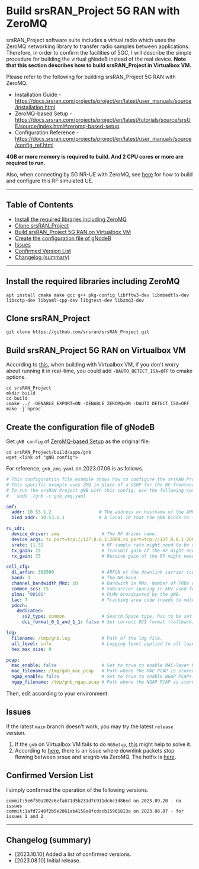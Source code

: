 # Build srsRAN_Project 5G RAN with ZeroMQ
srsRAN_Project software suite includes a virtual radio which uses the ZeroMQ networking library to transfer radio samples between applications. Therefore, in order to confirm the facilities of 5GC, I will describe the simple procedure for building the virtual gNodeB instead of the real device.
**Note that this section describes how to build srsRAN_Project in Virtualbox VM.**

Please refer to the following for building srsRAN_Project 5G RAN with ZeroMQ.
- Installation Guide - https://docs.srsran.com/projects/project/en/latest/user_manuals/source/installation.html
- ZeroMQ-based Setup - https://docs.srsran.com/projects/project/en/latest/tutorials/source/srsUE/source/index.html#zeromq-based-setup
- Configuration Reference - https://docs.srsran.com/projects/project/en/latest/user_manuals/source/config_ref.html

**4GB or more memory is required to build. And 2 CPU cores or more are required to run.**

Also, when connecting by 5G NR-UE with ZeroMQ, see [here](https://github.com/s5uishida/build_srsran_4g_zmq_disable_rf_plugins) for how to build and configure this RF simulated UE.

---

<a id="toc"></a>

## Table of Contents

- [Install the required libraries including ZeroMQ](#install_libs)
- [Clone srsRAN_Project](#clone_srsran)
- [Build srsRAN_Project 5G RAN on Virtualbox VM](#build)
- [Create the configuration file of gNodeB](#create_gnb_config)
- [Issues](#issues)
- [Confirmed Version List](#ver_list)
- [Changelog (summary)](#changelog)

---

<a id="install_libs"></a>

## Install the required libraries including ZeroMQ

```
apt install cmake make gcc g++ pkg-config libfftw3-dev libmbedtls-dev libsctp-dev libyaml-cpp-dev libgtest-dev libzmq3-dev
```

<a id="clone_srsran"></a>

## Clone srsRAN_Project

```
git clone https://github.com/srsran/srsRAN_Project.git
```

<a id="build"></a>

## Build srsRAN_Project 5G RAN on Virtualbox VM

According to [this](https://github.com/srsran/srsRAN_Project/discussions/151#discussioncomment-6576652), when building with Virtualbox VM, if you don't worry about running it in real-time, you could add `-DAUTO_DETECT_ISA=OFF` to cmake options.
```
cd srsRAN_Project
mkdir build
cd build
cmake ../ -DENABLE_EXPORT=ON -DENABLE_ZEROMQ=ON -DAUTO_DETECT_ISA=OFF
make -j`nproc`
```

<a id="create_gnb_config"></a>

## Create the configuration file of gNodeB

Get `gNB config` of [ZeroMQ-based Setup](https://docs.srsran.com/projects/project/en/latest/tutorials/source/srsUE/source/index.html#zeromq-based-setup) as the original file.
```
cd srsRAN_Project/build/apps/gnb
wget <link of "gNB config">
```
For reference, `gnb_zmq.yaml` on 2023.07.06 is as follows.
```yaml
# This configuration file example shows how to configure the srsRAN Project gNB to allow srsUE to connect to it. 
# This specific example uses ZMQ in place of a USRP for the RF-frontend, and creates an FDD cell with 10 MHz bandwidth. 
# To run the srsRAN Project gNB with this config, use the following command: 
#   sudo ./gnb -c gnb_zmq.yaml

amf:
  addr: 10.53.1.2                  # The address or hostname of the AMF.
  bind_addr: 10.53.1.1             # A local IP that the gNB binds to for traffic from the AMF.

ru_sdr:
  device_driver: zmq                # The RF driver name.
  device_args: tx_port=tcp://127.0.0.1:2000,rx_port=tcp://127.0.0.1:2001,base_srate=11.52e6 # Optionally pass arguments to the selected RF driver.
  srate: 11.52                      # RF sample rate might need to be adjusted according to selected bandwidth.
  tx_gain: 75                       # Transmit gain of the RF might need to adjusted to the given situation.
  rx_gain: 75                       # Receive gain of the RF might need to adjusted to the given situation.

cell_cfg:
  dl_arfcn: 368500                  # ARFCN of the downlink carrier (center frequency).
  band: 3                           # The NR band.
  channel_bandwidth_MHz: 10         # Bandwith in MHz. Number of PRBs will be automatically derived.
  common_scs: 15                    # Subcarrier spacing in kHz used for data.
  plmn: "00101"                     # PLMN broadcasted by the gNB.
  tac: 7                            # Tracking area code (needs to match the core configuration).
  pdcch:
    dedicated:
      ss2_type: common              # Search Space type, has to be set to common
      dci_format_0_1_and_1_1: false # Set correct DCI format (fallback)

log:
  filename: /tmp/gnb.log            # Path of the log file.
  all_level: info                   # Logging level applied to all layers.
  hex_max_size: 0

pcap:
  mac_enable: false                 # Set to true to enable MAC-layer PCAPs.
  mac_filename: /tmp/gnb_mac.pcap   # Path where the MAC PCAP is stored.
  ngap_enable: false                # Set to true to enable NGAP PCAPs.
  ngap_filename: /tmp/gnb_ngap.pcap # Path where the NGAP PCAP is stored.
```
Then, edit according to your environment.

<a id="issues"></a>

## Issues

If the latest `main` branch doesn't work, you may try the latest `release` version.

1. If the `gnb` on Virtualbox VM fails to do `NGSetup`, [this](https://github.com/srsran/srsRAN_Project/issues/172#issuecomment-1681908406) might help to solve it.
2. According to [here](https://github.com/srsran/srsRAN_4G/issues/1213), there is an issue where downlink packets stop flowing between srsue and srsgnb via ZeroMQ. The hotfix is [here](https://github.com/srsran/srsRAN_4G/issues/1213#issuecomment-1703512937).

<a id="ver_list"></a>

## Confirmed Version List

I simply confirmed the operation of the following versions.
```
commit:5e6f50a202c6efa671d5b231d7c911dc6c3d86ed on 2023.09.20 - no issues
commit:1afd7240f2b5e2061ab4158e8fcdacb15961813a on 2023.08.07 - for issues 1 and 2
```

---

<a id="changelog"></a>

## Changelog (summary)

- [2023.10.10] Added a list of confirmed versions.
- [2023.08.10] Initial release.

